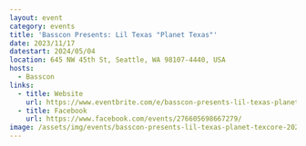 ```yaml
---
layout: event
category: events
title: 'Basscon Presents: Lil Texas "Planet Texas"'
date: 2023/11/17
datestart: 2024/05/04
location: 645 NW 45th St, Seattle, WA 98107-4440, USA
hosts:
  - Basscon
links:
  - title: Website
    url: https://www.eventbrite.com/e/basscon-presents-lil-texas-planet-texcore-tickets-761314461047
  - title: Facebook
    url: https://www.facebook.com/events/276605698667279/
image: /assets/img/events/basscon-presents-lil-texas-planet-texcore-2024.jpg
---
```

